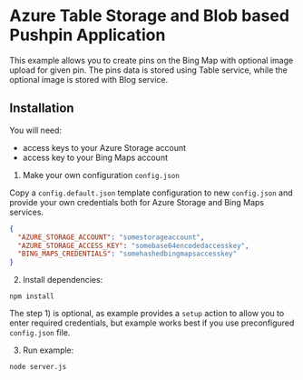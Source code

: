# Azure Table Storage and Blob based Pushpin Application

This example allows you to create pins on the Bing Map with optional image upload for given pin. The pins data is stored using Table service, while the optional image is stored with Blog service.

## Installation

You will need:
- access keys to your Azure Storage account
- access key to your Bing Maps account

1) Make your own configuration `config.json`

Copy a `config.default.json` template configuration to new `config.json` and provide your own credentials both for Azure Storage and Bing Maps services.

```json
{
  "AZURE_STORAGE_ACCOUNT": "somestorageaccount",
  "AZURE_STORAGE_ACCESS_KEY": "somebase64encodedaccesskey",
  "BING_MAPS_CREDENTIALS": "somehashedbingmapsaccesskey"
}
```

2) Install dependencies:
```
npm install
```

The step 1) is optional, as example provides a `setup` action to allow you to enter required credentials, but example works best if you use preconfigured `config.json` file.

3) Run example:

```
node server.js
```